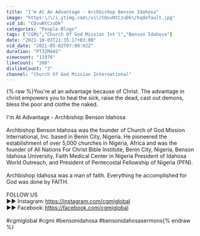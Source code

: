 ```yaml
---
title: "I'm At An Advantage - Archbishop Benson Idahosa"
image: "https:\/\/i.ytimg.com\/vi\/CQvuNtCzuDk\/hqdefault.jpg"
vid_id: "CQvuNtCzuDk"
categories: "People-Blogs"
tags: ["CGMi","Church Of God Mission Int'l","Benson Idahosa"]
date: "2021-10-03T21:35:17+03:00"
vid_date: "2021-05-02T07:00:02Z"
duration: "PT32M44S"
viewcount: "11976"
likeCount: "200"
dislikeCount: "3"
channel: "Church Of God Mission International"
---
```

{% raw %}You're at an advantage because of Christ. The advantage in christ empowers you to heal the sick, raise the dead, cast out demons, bless the poor and clothe the naked.<br /><br />I'm At Advantage - Archbishop Benson Idahosa<br /><br />Archbishop Benson Idahosa was the founder of Church of God Mission International, Inc. based in Benin City, Nigeria. He pioneered the establishment of over 5,000 churches in Nigeria, Africa and was the founder of All Nations For Christ Bible Institute, Benin City, Nigeria, Benson Idahosa University, Faith Medical Center in Nigeria President of Idahosa World Outreach, and President of Pentecostal Fellowship of Nigeria (PFN).<br /><br />Archbishop Idahosa was a man of faith. Everything he accomplished for God was done by FAITH.<br /><br />FOLLOW US<br />►► Instagram: <a rel="nofollow" target="blank" href="https://instagram.com/cgmiglobal">https://instagram.com/cgmiglobal</a><br />►► Facebook: <a rel="nofollow" target="blank" href="https://facebook.com/cgmiglobal">https://facebook.com/cgmiglobal</a><br /><br />#cgmiglobal #cgmi #bensonidahosa #bensonidahosasermons{% endraw %}
